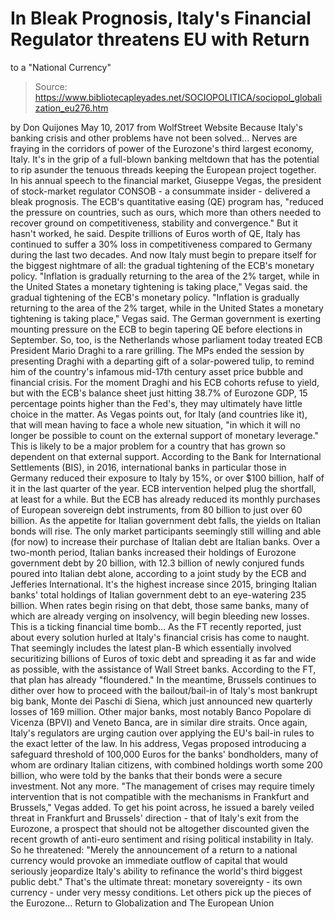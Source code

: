 # In Bleak Prognosis, Italy's Financial Regulator threatens EU with Return 
to a "National Currency"

> Source: https://www.bibliotecapleyades.net/SOCIOPOLITICA/sociopol_globalization_eu276.htm

by Don Quijones May 10, 2017
from WolfStreet Website Because Italy's banking crisis
and other problems
have not been solved...
Nerves are fraying in the corridors of power of the Eurozone's third largest economy, Italy.
It's in the grip of a full-blown banking meltdown that has the potential to rip asunder the tenuous threads keeping the European project together.
In his annual speech to the financial market, Giuseppe Vegas, the president of stock-market regulator CONSOB - a consummate insider - delivered a bleak prognosis.
The ECB's quantitative easing (QE) program has,
"reduced the pressure on countries, such as ours, which more than others needed to recover ground on competitiveness, stability and convergence."
But it hasn't worked, he said.
Despite trillions of Euros worth of QE, Italy has continued to suffer a 30% loss in competitiveness compared to Germany during the last two decades.
And now Italy must begin to prepare itself for the biggest nightmare of all:
the gradual tightening of the ECB's monetary policy. "Inflation is gradually returning to the area of the 2% target, while in the United States a monetary tightening is taking place," Vegas said.
the gradual tightening of the ECB's monetary policy.
"Inflation is gradually returning to the area of the 2% target, while in the United States a monetary tightening is taking place," Vegas said.
The German government is exerting mounting pressure on the ECB to begin tapering QE before elections in September.
So, too, is the Netherlands whose parliament today treated ECB President Mario Draghi to a rare grilling. The MPs ended the session by presenting Draghi with a departing gift of a solar-powered tulip, to remind him of the country's infamous mid-17th century asset price bubble and financial crisis.
For the moment Draghi and his ECB cohorts refuse to yield, but with the ECB's balance sheet just hitting 38.7% of Eurozone GDP, 15 percentage points higher than the Fed's, they may ultimately have little choice in the matter.
As Vegas points out, for Italy (and countries like it), that will mean having to face a whole new situation,
"in which it will no longer be possible to count on the external support of monetary leverage."
This is likely to be a major problem for a country that has grown so dependent on that external support.
According to the Bank for International Settlements (BIS), in 2016, international banks in particular those in Germany reduced their exposure to Italy by 15%, or over $100 billion, half of it in the last quarter of the year.
ECB intervention helped plug the shortfall, at least for a while. But the ECB has already reduced its monthly purchases of European sovereign debt instruments, from 80 billion to just over 60 billion.
As the appetite for Italian government debt falls, the yields on Italian bonds will rise. The only market participants seemingly still willing and able (for now) to increase their purchase of Italian debt are Italian banks.
Over a two-month period, Italian banks increased their holdings of Eurozone government debt by 20 billion, with 12.3 billion of newly conjured funds poured into Italian debt alone, according to a joint study by the ECB and Jefferies International.
It's the highest increase since 2015, bringing Italian banks' total holdings of Italian government debt to an eye-watering 235 billion. When rates begin rising on that debt, those same banks, many of which are already verging on insolvency, will begin bleeding new losses.
This is a ticking financial time bomb...
As the FT recently reported, just about every solution hurled at Italy's financial crisis has come to naught. That seemingly includes the latest plan-B which essentially involved securitizing billions of Euros of toxic debt and spreading it as far and wide as possible, with the assistance of Wall Street banks.
According to the FT, that plan has already "floundered."
In the meantime, Brussels continues to dither over how to proceed with the bailout/bail-in of Italy's most bankrupt big bank, Monte dei Paschi di Siena, which just announced new quarterly losses of 169 million.
Other major banks, most notably Banco Popolare di Vicenza (BPVI) and Veneto Banca, are in similar dire straits.
Once again, Italy's regulators are urging caution over applying the EU's bail-in rules to the exact letter of the law.
In his address, Vegas proposed introducing a safeguard threshold of 100,000 Euros for the banks' bondholders, many of whom are ordinary Italian citizens, with combined holdings worth some 200 billion, who were told by the banks that their bonds were a secure investment.
Not any more.
"The management of crises may require timely intervention that is not compatible with the mechanisms in Frankfurt and Brussels," Vegas added.
To get his point across, he issued a barely veiled threat in Frankfurt and Brussels' direction - that of Italy's exit from the Eurozone, a prospect that should not be altogether discounted given the recent growth of anti-euro sentiment and rising political instability in Italy.
So he threatened:
"Merely the announcement of a return to a national currency would provoke an immediate outflow of capital that would seriously jeopardize Italy's ability to refinance the world's third biggest public debt."
That's the ultimate threat:
monetary sovereignty - its own currency - under very messy conditions.
Let others pick up the pieces of the Eurozone...
Return to Globalization and The European Union
